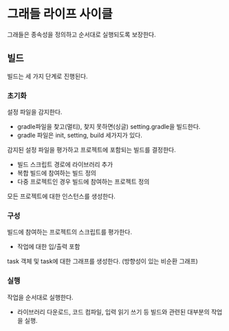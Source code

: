 # 그래들 라이프 사이클
그래들은 종속성을 정의하고 순서대로 실행되도록 보장한다.

## 빌드

빌드는 세 가지 단계로 진행된다.

### 초기화

설정 파일을 감지한다. 

- gradle파일을 찾고(멀티), 찾지 못하면(싱글) setting.gradle을 빌드한다.
- gradle 파일은 init, setting, build 세가지가 있다.

감지된 설정 파일을 평가하고 프로젝트에 포함되는 빌드를 결정한다.

- 빌드 스크립트 경로에 라이브러리 추가
- 복합 빌드에 참여하는 빌드 정의
- 다중 프로젝트인 경우 빌드에 참여하는 프로젝트 정의

모든 프로젝트에 대한 인스턴스를 생성한다.

### 구성

빌드에 참여하는 프로젝트의 스크립트를 평가한다.

- 작업에 대한 입/출력 포함

task 객체 및 task에 대한 그래프를 생성한다. (방향성이 있는 비순환 그래프)

### 실행

작업을 순서대로 실행한다.

- 라이브러리 다운로드, 코드 컴파일, 입력 읽기 쓰기 등 빌드와 관련된 대부분의 작업을 실행.
